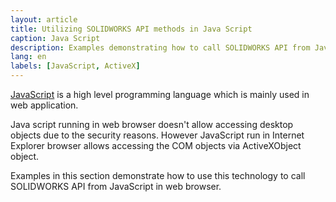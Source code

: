 ```yaml
---
layout: article
title: Utilizing SOLIDWORKS API methods in Java Script
caption: Java Script
description: Examples demonstrating how to call SOLIDWORKS API from JavaScript in internet browser via ActiveXObject
lang: en
labels: [JavaScript, ActiveX]
---
```

[JavaScript](https://en.wikipedia.org/wiki/JavaScript) is a high level programming language which is mainly used in web application.

Java script running in web browser doesn't allow accessing desktop objects due to the security reasons. However JavaScript run in Internet Explorer browser allows accessing the COM objects via ActiveXObject object.

Examples in this section demonstrate how to use this technology to call SOLIDWORKS API from JavaScript in web browser.